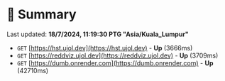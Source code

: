 # 📖 Summary
Last updated: **18/7/2024, 11:19:30 PTG "Asia/Kuala_Lumpur"**

- `GET` [https://hst.ujol.dev](https://hst.ujol.dev) - **Up** (3666ms)
- `GET` [https://reddviz.ujol.dev](https://reddviz.ujol.dev) - **Up** (3709ms)
- `GET` [https://dumb.onrender.com](https://dumb.onrender.com) - **Up** (42710ms)
